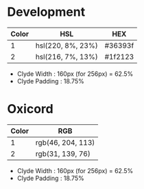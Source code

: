 # Development

| Color | HSL               | HEX     |
|-------|-------------------|---------|
| 1     | hsl(220, 8%, 23%) | #36393f |
| 2     | hsl(216, 7%, 13%) | #1f2123 |

- Clyde Width : 160px (for 256px) = 62.5%
- Clyde Padding : 18.75%

# Oxicord

| Color | RGB               |
|-------|-------------------|
| 1     | rgb(46, 204, 113) |
| 2     | rgb(31, 139, 76)  |

- Clyde Width : 160px (for 256px) = 62.5%
- Clyde Padding : 18.75%
